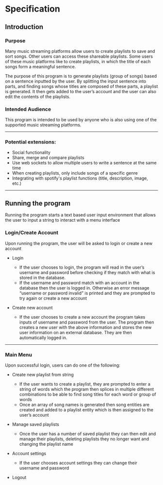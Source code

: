 # Specification


## Introduction

### Purpose

Many music streaming platforms allow users to create playlists to save and sort songs. Other users can access these shareable playlists. Some users of these music platforms like to create playlists, in which the title of each songs form a meaningful sentence. 

The purpose of this program is to generate playlists (group of songs) based on a sentence inputted by the user. By splitting the input sentence into parts, and finding songs whose titles are composed of these parts, a playlist is generated. It then gets added to the  user’s account and the user can also edit the contents of the playlists. 

### Intended Audience

This program is intended to be used by anyone who is also using one of the supported music streaming platforms.

***

### Potential extensions:
* Social functionality
* Share, merge and compare playlists
* Use web sockets to allow multiple users to write a sentence at the same time
* When creating playlists, only include songs of a specific genre
* Integrating with spotify's playlist functions (title, description, image, etc.)

***

## Running the program

Running the program starts a text based user input environment that allows the user to input a string to interact with a menu interface

### Login/Create Account

Upon running the program, the user will be asked to login or create a new account

* Login
	* If the user chooses to login, the program will read in the user’s username and password before checking if they match with what is stored in the database. 
	* If the username and password match with an account in the database then the user is logged in. Otherwise an error message “username or password invalid” is printed and they are prompted to try again or create a new account

* Create new account 
	* If the user chooses to create a new account the program takes inputs of username and password from the user. The program then creates a new user with the above information and stores the new user information on an external database. They are then automatically logged in.

***

### Main Menu

Upon successful login, users can do one of the following: 

* Create new playlist from string
	* If the user wants to create a playlist, they are prompted to enter a string of words which the program then splices in multiple different combinations to be able to find song titles for each word or group of words
	* Once an array of song names is generated then song entities are created and added to a playlist entity which is then assigned to the user’s account

* Manage saved playlists
	* Once the user has a number of saved playlist they can then edit and manage their playlists, deleting playlists they no longer want and changing the playlist name

* Account settings 
	* If the user chooses account settings they can change their username and password

* Logout


